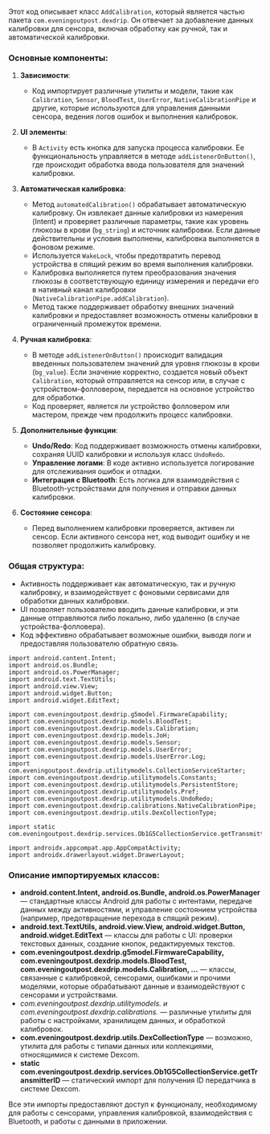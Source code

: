 Этот код описывает класс `AddCalibration`, который является частью пакета `com.eveningoutpost.dexdrip`. Он отвечает за добавление данных калибровки для сенсора, включая обработку как ручной, так и автоматической калибровки.

### Основные компоненты:

1. **Зависимости**:
    
    - Код импортирует различные утилиты и модели, такие как `Calibration`, `Sensor`, `BloodTest`, `UserError`, `NativeCalibrationPipe` и другие, которые используются для управления данными сенсора, ведения логов ошибок и выполнения калибровок.
2. **UI элементы**:
    
    - В `Activity` есть кнопка для запуска процесса калибровки. Ее функциональность управляется в методе `addListenerOnButton()`, где происходит обработка ввода пользователя для значений калибровки.
3. **Автоматическая калибровка**:
    
    - Метод `automatedCalibration()` обрабатывает автоматическую калибровку. Он извлекает данные калибровки из намерения (Intent) и проверяет различные параметры, такие как уровень глюкозы в крови (`bg_string`) и источник калибровки. Если данные действительны и условия выполнены, калибровка выполняется в фоновом режиме.
    - Используется `WakeLock`, чтобы предотвратить перевод устройства в спящий режим во время выполнения калибровки.
    - Калибровка выполняется путем преобразования значения глюкозы в соответствующую единицу измерения и передачи его в нативный канал калибровки (`NativeCalibrationPipe.addCalibration`).
    - Метод также поддерживает обработку внешних значений калибровки и предоставляет возможность отмены калибровки в ограниченный промежуток времени.
4. **Ручная калибровка**:
    
    - В методе `addListenerOnButton()` происходит валидация введенных пользователем значений для уровня глюкозы в крови (`bg_value`). Если значение корректно, создается новый объект `Calibration`, который отправляется на сенсор или, в случае с устройством-фолловером, передается на основное устройство для обработки.
    - Код проверяет, является ли устройство фолловером или мастером, прежде чем продолжить процесс калибровки.
5. **Дополнительные функции**:
    
    - **Undo/Redo**: Код поддерживает возможность отмены калибровки, сохраняя UUID калибровки и используя класс `UndoRedo`.
    - **Управление логами**: В коде активно используется логирование для отслеживания ошибок и отладки.
    - **Интеграция с Bluetooth**: Есть логика для взаимодействия с Bluetooth-устройствами для получения и отправки данных калибровки.
6. **Состояние сенсора**:
    
    - Перед выполнением калибровки проверяется, активен ли сенсор. Если активного сенсора нет, код выводит ошибку и не позволяет продолжить калибровку.

### Общая структура:

- Активность поддерживает как автоматическую, так и ручную калибровку, и взаимодействует с фоновыми сервисами для обработки данных калибровки.
- UI позволяет пользователю вводить данные калибровки, и эти данные отправляются либо локально, либо удаленно (в случае устройства-фолловера).
- Код эффективно обрабатывает возможные ошибки, выводя логи и предоставляя пользователю обратную связь.

```
import android.content.Intent;
import android.os.Bundle;
import android.os.PowerManager;
import android.text.TextUtils;
import android.view.View;
import android.widget.Button;
import android.widget.EditText;

import com.eveningoutpost.dexdrip.g5model.FirmwareCapability;
import com.eveningoutpost.dexdrip.models.BloodTest;
import com.eveningoutpost.dexdrip.models.Calibration;
import com.eveningoutpost.dexdrip.models.JoH;
import com.eveningoutpost.dexdrip.models.Sensor;
import com.eveningoutpost.dexdrip.models.UserError;
import com.eveningoutpost.dexdrip.models.UserError.Log;
import com.eveningoutpost.dexdrip.utilitymodels.CollectionServiceStarter;
import com.eveningoutpost.dexdrip.utilitymodels.Constants;
import com.eveningoutpost.dexdrip.utilitymodels.PersistentStore;
import com.eveningoutpost.dexdrip.utilitymodels.Pref;
import com.eveningoutpost.dexdrip.utilitymodels.UndoRedo;
import com.eveningoutpost.dexdrip.calibrations.NativeCalibrationPipe;
import com.eveningoutpost.dexdrip.utils.DexCollectionType;

import static com.eveningoutpost.dexdrip.services.Ob1G5CollectionService.getTransmitterID;

import androidx.appcompat.app.AppCompatActivity;
import androidx.drawerlayout.widget.DrawerLayout;

```

### Описание импортируемых классов:

- **android.content.Intent, android.os.Bundle, android.os.PowerManager** — стандартные классы Android для работы с интентами, передаче данных между активностями, и управление состоянием устройства (например, предотвращение перехода в спящий режим).
- **android.text.TextUtils, android.view.View, android.widget.Button, android.widget.EditText** — классы для работы с UI: проверки текстовых данных, создание кнопок, редактируемых текстов.
- **com.eveningoutpost.dexdrip.g5model.FirmwareCapability, com.eveningoutpost.dexdrip.models.BloodTest, com.eveningoutpost.dexdrip.models.Calibration, ...** — классы, связанные с калибровкой, сенсорами, ошибками и прочими моделями, которые обрабатывают данные и взаимодействуют с сенсорами и устройствами.
- __com.eveningoutpost.dexdrip.utilitymodels._ и com.eveningoutpost.dexdrip.calibrations._ — различные утилиты для работы с настройками, хранилищем данных, и обработкой калибровок.
- **com.eveningoutpost.dexdrip.utils.DexCollectionType** — возможно, утилита для работы с типами данных или коллекциями, относящимися к системе Dexcom.
- **static com.eveningoutpost.dexdrip.services.Ob1G5CollectionService.getTransmitterID** — статический импорт для получения ID передатчика в системе Dexcom.

Все эти импорты предоставляют доступ к функционалу, необходимому для работы с сенсорами, управления калибровкой, взаимодействия с Bluetooth, и работы с данными в приложении.

